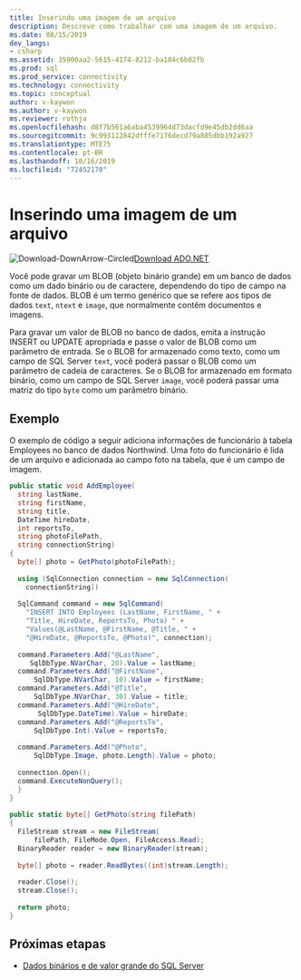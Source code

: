 ```yaml
---
title: Inserindo uma imagem de um arquivo
description: Descreve como trabalhar com uma imagem de um arquivo.
ms.date: 08/15/2019
dev_langs:
- csharp
ms.assetid: 35900aa2-5615-4174-8212-ba184c6b82fb
ms.prod: sql
ms.prod_service: connectivity
ms.technology: connectivity
ms.topic: conceptual
author: v-kaywon
ms.author: v-kaywon
ms.reviewer: rothja
ms.openlocfilehash: d8f7b561a6aba4539964d73dacfd9e45db2dd6aa
ms.sourcegitcommit: 9c993112842dfffe7176decd79a885dbb192a927
ms.translationtype: MTE75
ms.contentlocale: pt-BR
ms.lasthandoff: 10/16/2019
ms.locfileid: "72452170"
---
```

# <a name="inserting-an-image-from-a-file"></a>Inserindo uma imagem de um arquivo

![Download-DownArrow-Circled](../../../ssdt/media/download.png)[Download ADO.NET](../../sql-connection-libraries.md#anchor-20-drivers-relational-access)

Você pode gravar um BLOB (objeto binário grande) em um banco de dados como um dado binário ou de caractere, dependendo do tipo de campo na fonte de dados. BLOB é um termo genérico que se refere aos tipos de dados `text`, `ntext` e `image`, que normalmente contêm documentos e imagens.  
  
Para gravar um valor de BLOB no banco de dados, emita a instrução INSERT ou UPDATE apropriada e passe o valor de BLOB como um parâmetro de entrada. Se o BLOB for armazenado como texto, como um campo de SQL Server `text`, você poderá passar o BLOB como um parâmetro de cadeia de caracteres. Se o BLOB for armazenado em formato binário, como um campo de SQL Server `image`, você poderá passar uma matriz do tipo `byte` como um parâmetro binário.
  
## <a name="example"></a>Exemplo  
O exemplo de código a seguir adiciona informações de funcionário à tabela Employees no banco de dados Northwind. Uma foto do funcionário é lida de um arquivo e adicionada ao campo foto na tabela, que é um campo de imagem.  
  
```csharp  
public static void AddEmployee(  
  string lastName,   
  string firstName,   
  string title,   
  DateTime hireDate,   
  int reportsTo,   
  string photoFilePath,   
  string connectionString)  
{  
  byte[] photo = GetPhoto(photoFilePath);  
  
  using (SqlConnection connection = new SqlConnection(  
    connectionString))  
  
  SqlCommand command = new SqlCommand(  
    "INSERT INTO Employees (LastName, FirstName, " +  
    "Title, HireDate, ReportsTo, Photo) " +  
    "Values(@LastName, @FirstName, @Title, " +  
    "@HireDate, @ReportsTo, @Photo)", connection);   
  
  command.Parameters.Add("@LastName",    
     SqlDbType.NVarChar, 20).Value = lastName;  
  command.Parameters.Add("@FirstName",   
      SqlDbType.NVarChar, 10).Value = firstName;  
  command.Parameters.Add("@Title",       
      SqlDbType.NVarChar, 30).Value = title;  
  command.Parameters.Add("@HireDate",   
       SqlDbType.DateTime).Value = hireDate;  
  command.Parameters.Add("@ReportsTo",   
      SqlDbType.Int).Value = reportsTo;  
  
  command.Parameters.Add("@Photo",  
      SqlDbType.Image, photo.Length).Value = photo;  
  
  connection.Open();  
  command.ExecuteNonQuery();  
  }  
}  
  
public static byte[] GetPhoto(string filePath)  
{  
  FileStream stream = new FileStream(  
      filePath, FileMode.Open, FileAccess.Read);  
  BinaryReader reader = new BinaryReader(stream);  
  
  byte[] photo = reader.ReadBytes((int)stream.Length);  
  
  reader.Close();  
  stream.Close();  
  
  return photo;  
}  
```  
  
## <a name="next-steps"></a>Próximas etapas
- [Dados binários e de valor grande do SQL Server](sql-server-binary-large-value-data.md)

